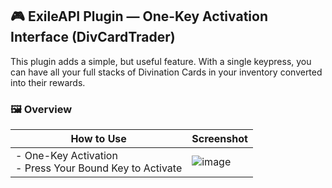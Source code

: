 ## 🎮 ExileAPI Plugin — One-Key Activation Interface (DivCardTrader)

This plugin adds a simple, but useful feature. With a single keypress, you can have all your full stacks of Divination Cards in your inventory converted into their rewards.

### 🖼️ Overview

| How to Use | Screenshot |
|-------------|------------|
| - One-Key Activation<br> - Press Your Bound Key to Activate| ![image](https://github.com/user-attachments/assets/abd86f1d-72ca-4b64-b767-63035e8ecb25) |
